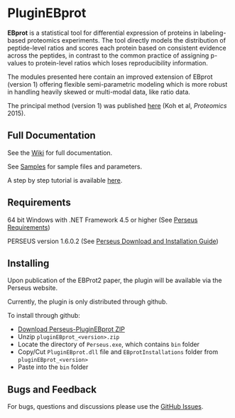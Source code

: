 # PluginEBprot

**EBprot** is a statistical tool for differential expression of proteins in labeling-based proteomics experiments. The tool directly models the distribution of peptide-level ratios and scores each protein based on consistent evidence across the peptides, in contrast to the common practice of assigning p-values to protein-level ratios which loses reproducibility information.

The modules presented here contain an improved extension of EBprot (version 1) offering flexible semi-parametric modeling which is more robust in handling heavily skewed or multi-modal data, like ratio data. 

The principal method (version 1) was published [here](http://onlinelibrary.wiley.com/doi/10.1002/pmic.201400620/abstract;jsessionid=613BD152847535F4278E0C6ED6ACD036.f02t01) (Koh et al, *Proteomics* 2015). 

## Full Documentation

See the [Wiki](../../wiki) for full documentation.

See [Samples](Samples) for sample files and parameters.

A step by step tutorial is available [here](../../wiki/Getting-Started).

## Requirements

64 bit Windows with .NET Framework 4.5 or higher (See [Perseus Requirements](http://www.coxdocs.org/doku.php?id=perseus:common:download_and_installation))

PERSEUS version 1.6.0.2 (See [Perseus Download and Installation Guide](http://www.coxdocs.org/doku.php?id=perseus:common:download_and_installation#download))

## Installing

Upon publication of the EBProt2 paper, the plugin will be available via the Perseus website.

Currently, the plugin is only distributed through github.

To install through github:

* [Download Perseus-PluginEBprot ZIP](../../releases/latest/pluginEBprot.zip)
* Unzip `pluginEBprot_<version>.zip`
* Locate the directory of `Perseus.exe`, which contains `bin` folder
* Copy/Cut `PluginEBprot.dll` file and `EBprotInstallations` folder from `pluginEBprot_<version>`
* Paste into the `bin` folder

## Bugs and Feedback

For bugs, questions and discussions please use the [GitHub Issues](../../issues).
